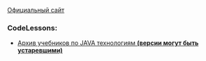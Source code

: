 [Официальный сайт](https://www.java.com/ru/)

### CodeLessons:
* [Архив учебников по JAVA технологиям **(версии могут быть устаревшими)**](https://coderlessons.com/tutorials)